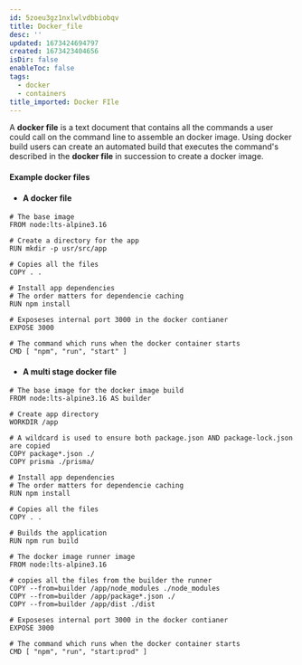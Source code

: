 ```yaml
---
id: 5zoeu3gz1nxlwlvdbbiobqv
title: Docker_file
desc: ''
updated: 1673424694797
created: 1673423404656
isDir: false
enableToc: false
tags:
  - docker
  - containers
title_imported: Docker FIle
---
```


 A **docker file** is  a text document that contains all the commands a user could call on the command line to assemble an docker image. Using docker build users can create an automated build that executes the command's described in the **docker file** in succession to create a docker image.

#### Example docker files

- #### A docker file  

```Docker
# The base image
FROM node:lts-alpine3.16

# Create a directory for the app
RUN mkdir -p usr/src/app

# Copies all the files 
COPY . .

# Install app dependencies
# The order matters for dependencie caching
RUN npm install

# Exposeses internal port 3000 in the docker contianer
EXPOSE 3000

# The command which runs when the docker container starts
CMD [ "npm", "run", "start" ]
```

- #### A multi stage docker file  

```Docker
# The base image for the docker image build
FROM node:lts-alpine3.16 AS builder

# Create app directory
WORKDIR /app

# A wildcard is used to ensure both package.json AND package-lock.json are copied
COPY package*.json ./
COPY prisma ./prisma/

# Install app dependencies
# The order matters for dependencie caching
RUN npm install

# Copies all the files 
COPY . .

# Builds the application
RUN npm run build

# The docker image runner image
FROM node:lts-alpine3.16

# copies all the files from the builder the runner
COPY --from=builder /app/node_modules ./node_modules
COPY --from=builder /app/package*.json ./
COPY --from=builder /app/dist ./dist

# Exposeses internal port 3000 in the docker contianer
EXPOSE 3000

# The command which runs when the docker container starts
CMD [ "npm", "run", "start:prod" ]
```  
